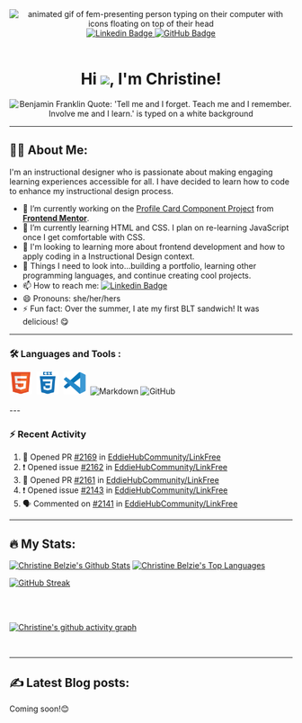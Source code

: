 <div id="header" align="center">
<img src="https://media.giphy.com/media/L1R1tvI9svkIWwpVYr/giphy.gif" alt="animated gif of fem-presenting person typing on their computer with icons floating on top of their head" width="300"/>
<div id="badges">
<a href="https://www.linkedin.com/in/christinebelzie" target="_blank">
<img src="https://img.shields.io/badge/LinkedIn-blue?logo=linkedin&logoColor=white" alt="Linkedin Badge" />
</a> 
 <a href="https://github.com/CBID2?tab=followers"><img src="https://img.shields.io/github/followers/CBID2?label=Followers&style=social" alt="GitHub Badge"></a>
</div> 
 <img src="https://komarev.com/ghpvc/?username=cbid2&style=flat-square&color=blue" alt=""/>
 <h1 align="center">Hi <img src="https://raw.githubusercontent.com/MartinHeinz/MartinHeinz/master/wave.gif" width="30px">, I'm Christine!</h1>
 </div> 
 
 <div align="center"> 
 <img src="https://media.allauthor.com/images/quotes/gif/benjamin-franklin-quote-tell-me-and-i-forget-teach-me-and.gif" alt="Benjamin Franklin Quote: 'Tell me and I forget. Teach me and I remember. Involve me and I learn.' is typed on a white background" width="300" />
 </div>
 
 ---
 ## 👩🏿 About Me:
 I'm an instructional designer who is passionate about making engaging learning experiences accessible for all. I have decided to learn how to code to enhance my instructional design process. 
- 🔭 I’m currently working on the [Profile Card Component Project](https://www.frontendmentor.io/challenges/profile-card-component-cfArpWshJ) from 
**[Frontend Mentor]([https://www.frontendmentor.io/home)**. 
- 🌱 I’m currently learning HTML and CSS. I plan on re-learning JavaScript once I get comfortable with CSS. 
- 🔎 I'm looking to learning more about frontend development and how to apply coding in a Instructional Design context.
- 🤔 Things I need to look into...building a portfolio, learning other programming languages, and continue creating cool projects. 
- 📫 How to reach me: [![Linkedin Badge](https://img.shields.io/badge/-LinkedIn-blue?style=flat&logo=Linkedin&logoColor=white)](https://www.linkedin.com/in/christinebelzie)
- 😄 Pronouns: she/her/hers
- ⚡ Fun fact: Over the summer, I ate my first BLT sandwich! It was delicious! 😋

---

### :hammer_and_wrench: Languages and Tools :

<div>
 <img src="https://github.com/devicons/devicon/blob/master/icons/html5/html5-original.svg" title="HTML5" alt="HTML" width="40" height="40"/>&nbsp;
<img src="https://github.com/devicons/devicon/blob/master/icons/css3/css3-plain-wordmark.svg"  title="CSS3" alt="CSS" width="40" height="40"/>&nbsp;
<img src="https://github.com/devicons/devicon/blob/master/icons/vscode/vscode-original.svg" title="VS Code" alt="VS Code" width="40" height="40"/>&nbsp;
  <picture>
  <source media="(prefers-color-scheme: dark)" srcset="https://d33wubrfki0l68.cloudfront.net/f1f475a6fda1c2c4be4cac04033db5c3293032b4/513a4/assets/images/markdown-mark-white.svg">
  <img alt="Markdown" title="Markdown" width="35px"  src="https://cdn.jsdelivr.net/gh/devicons/devicon/icons/markdown/markdown-original.svg">
</picture>
<picture>
  <source media="(prefers-color-scheme: dark)" srcset="https://user-images.githubusercontent.com/43886029/180790910-37fc43da-eb83-4db6-9079-469fe83be1d5.svg">
  <img alt="GitHub" title="GitHub" width="35px"  src="https://cdn.jsdelivr.net/gh/devicons/devicon/icons/github/github-original.svg">
</picture>
 </div> 
 <br/>
---

### :zap: Recent Activity

<!--START_SECTION:activity-->
1. 💪 Opened PR [#2169](https://github.com/EddieHubCommunity/LinkFree/pull/2169) in [EddieHubCommunity/LinkFree](https://github.com/EddieHubCommunity/LinkFree)
2. ❗️ Opened issue [#2162](https://github.com/EddieHubCommunity/LinkFree/issues/2162) in [EddieHubCommunity/LinkFree](https://github.com/EddieHubCommunity/LinkFree)
3. 💪 Opened PR [#2161](https://github.com/EddieHubCommunity/LinkFree/pull/2161) in [EddieHubCommunity/LinkFree](https://github.com/EddieHubCommunity/LinkFree)
4. ❗️ Opened issue [#2143](https://github.com/EddieHubCommunity/LinkFree/issues/2143) in [EddieHubCommunity/LinkFree](https://github.com/EddieHubCommunity/LinkFree)
5. 🗣 Commented on [#2141](https://github.com/EddieHubCommunity/LinkFree/issues/2141) in [EddieHubCommunity/LinkFree](https://github.com/EddieHubCommunity/LinkFree)
<!--END_SECTION:activity-->

---
## :fire: My Stats:

<a href="https://github.com/CBID2/github-readme-stats"><img alt="Christine Belzie's Github Stats" src="https://github-readme-stats.vercel.app/api?username=CBID2&show_icons=true&count_private=true&theme=react&hide_border=true&bg_color=0D1117" /></a>
<a href="https://github.com/CBID2/github-readme-stats"><img alt="Christine Belzie's Top Languages" src="https://github-readme-stats.vercel.app/api/top-langs/?username=CBID2&langs_count=8&count_private=true&layout=compact&theme=react&hide_border=true&bg_color=0D1117" /></a>

[![GitHub Streak](http://github-readme-streak-stats.herokuapp.com?user=CBID2&theme=github-dark)](https://git.io/streak-stats)
  <br/>

<br/>
<br/>

[![Christine's github activity graph](https://activity-graph.herokuapp.com/graph?username=CBID2&theme=tokyo-night)](https://github.com/CBID2/github-readme-activity-graph)

<br/>

---

## :writing_hand: Latest Blog posts:

<p> Coming soon!😊</p>
